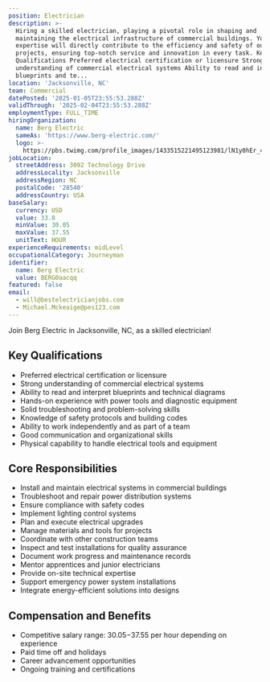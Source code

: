 ```yaml
---
position: Electrician
description: >-
  Hiring a skilled electrician, playing a pivotal role in shaping and
  maintaining the electrical infrastructure of commercial buildings. Your
  expertise will directly contribute to the efficiency and safety of our
  projects, ensuring top-notch service and innovation in every task. Key
  Qualifications Preferred electrical certification or licensure Strong
  understanding of commercial electrical systems Ability to read and interpret
  blueprints and te...
location: 'Jacksonville, NC'
team: Commercial
datePosted: '2025-01-05T23:55:53.288Z'
validThrough: '2025-02-04T23:55:53.288Z'
employmentType: FULL_TIME
hiringOrganization:
  name: Berg Electric
  sameAs: 'https://www.berg-electric.com/'
  logo: >-
    https://pbs.twimg.com/profile_images/1433515221495123981/lN1y0hEr_400x400.png
jobLocation:
  streetAddress: 3092 Technology Drive
  addressLocality: Jacksonville
  addressRegion: NC
  postalCode: '28540'
  addressCountry: USA
baseSalary:
  currency: USD
  value: 33.8
  minValue: 30.05
  maxValue: 37.55
  unitText: HOUR
experienceRequirements: midLevel
occupationalCategory: Journeyman
identifier:
  name: Berg Electric
  value: BERG0aacqq
featured: false
email:
  - will@bestelectricianjobs.com
  - Michael.Mckeaige@pes123.com
---
```




Join Berg Electric in Jacksonville, NC, as a skilled electrician!

## Key Qualifications

- Preferred electrical certification or licensure
- Strong understanding of commercial electrical systems
- Ability to read and interpret blueprints and technical diagrams
- Hands-on experience with power tools and diagnostic equipment
- Solid troubleshooting and problem-solving skills
- Knowledge of safety protocols and building codes
- Ability to work independently and as part of a team
- Good communication and organizational skills
- Physical capability to handle electrical tools and equipment

## Core Responsibilities

- Install and maintain electrical systems in commercial buildings
- Troubleshoot and repair power distribution systems
- Ensure compliance with safety codes
- Implement lighting control systems
- Plan and execute electrical upgrades
- Manage materials and tools for projects
- Coordinate with other construction teams
- Inspect and test installations for quality assurance
- Document work progress and maintenance records
- Mentor apprentices and junior electricians
- Provide on-site technical expertise
- Support emergency power system installations
- Integrate energy-efficient solutions into designs

## Compensation and Benefits

- Competitive salary range: $30.05-$37.55 per hour depending on experience
- Paid time off and holidays
- Career advancement opportunities
- Ongoing training and certifications
